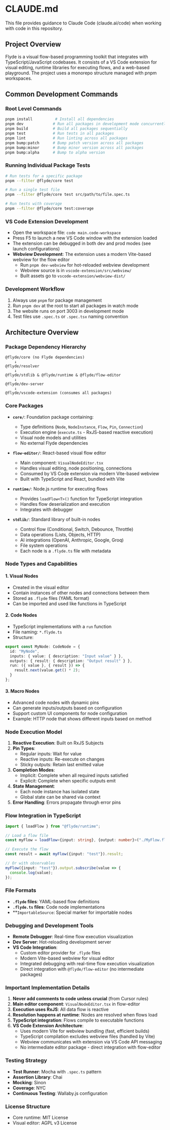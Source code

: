 # CLAUDE.md

This file provides guidance to Claude Code (claude.ai/code) when working with code in this repository.

## Project Overview

Flyde is a visual flow-based programming toolkit that integrates with TypeScript/JavaScript codebases. It consists of a VS Code extension for visual editing, runtime libraries for executing flows, and a web-based playground. The project uses a monorepo structure managed with pnpm workspaces.

## Common Development Commands

### Root Level Commands
```bash
pnpm install          # Install all dependencies
pnpm dev             # Run all packages in development mode concurrently
pnpm build           # Build all packages sequentially
pnpm test            # Run tests in all packages
pnpm lint            # Run linting across all packages
pnpm bump:patch      # Bump patch version across all packages
pnpm bump:minor      # Bump minor version across all packages
pnpm bump:alpha      # Bump to alpha version
```

### Running Individual Package Tests
```bash
# Run tests for a specific package
pnpm --filter @flyde/core test

# Run a single test file
pnpm --filter @flyde/core test src/path/to/file.spec.ts

# Run tests with coverage
pnpm --filter @flyde/core test:coverage
```

### VS Code Extension Development
- Open the workspace file: `code main.code-workspace`
- Press F5 to launch a new VS Code window with the extension loaded
- The extension can be debugged in both dev and prod modes (see launch configurations)
- **Webview Development**: The extension uses a modern Vite-based webview for the flow editor
  - Run `pnpm dev-webview` for hot-reloaded webview development
  - Webview source is in `vscode-extension/src/webview/`
  - Built assets go to `vscode-extension/webview-dist/`

### Development Workflow
1. Always use `pnpm` for package management
2. Run `pnpm dev` at the root to start all packages in watch mode
3. The website runs on port 3003 in development mode
4. Test files use `.spec.ts` or `.spec.tsx` naming convention

## Architecture Overview

### Package Dependency Hierarchy

```
@flyde/core (no Flyde dependencies)
    ↓
@flyde/resolver
    ↓
@flyde/stdlib & @flyde/runtime & @flyde/flow-editor
    ↓
@flyde/dev-server
    ↓
@flyde/vscode-extension (consumes all packages)
```

### Core Packages

- **`core/`**: Foundation package containing:
  - Type definitions (`Node`, `NodeInstance`, `Flow`, `Pin`, `Connection`)
  - Execution engine (`execute.ts` - RxJS-based reactive execution)
  - Visual node models and utilities
  - No external Flyde dependencies

- **`flow-editor/`**: React-based visual flow editor
  - Main component: `VisualNodeEditor.tsx`
  - Handles visual editing, node positioning, connections
  - Consumed by VS Code extension via modern Vite-based webview
  - Built with TypeScript and React, bundled with Vite

- **`runtime/`**: Node.js runtime for executing flows
  - Provides `loadFlow<T>()` function for TypeScript integration
  - Handles flow deserialization and execution
  - Integrates with debugger

- **`stdlib/`**: Standard library of built-in nodes
  - Control flow (Conditional, Switch, Debounce, Throttle)
  - Data operations (Lists, Objects, HTTP)
  - AI integrations (OpenAI, Anthropic, Google, Groq)
  - File system operations
  - Each node is a `.flyde.ts` file with metadata

### Node Types and Capabilities

#### 1. Visual Nodes
- Created in the visual editor
- Contain instances of other nodes and connections between them
- Stored as `.flyde` files (YAML format)
- Can be imported and used like functions in TypeScript

#### 2. Code Nodes
- TypeScript implementations with a `run` function
- File naming: `*.flyde.ts`
- Structure:
```typescript
export const MyNode: CodeNode = {
  id: "MyNode",
  inputs: { value: { description: "Input value" } },
  outputs: { result: { description: "Output result" } },
  run: ({ value }, { result }) => {
    result.next(value.get() * 2);
  }
};
```

#### 3. Macro Nodes
- Advanced code nodes with dynamic pins
- Can generate inputs/outputs based on configuration
- Support custom UI components for node configuration
- Example: HTTP node that shows different inputs based on method

### Node Execution Model

1. **Reactive Execution**: Built on RxJS Subjects
2. **Pin Types**:
   - Regular inputs: Wait for value
   - Reactive inputs: Re-execute on changes
   - Sticky outputs: Retain last emitted value
3. **Completion Modes**:
   - Implicit: Complete when all required inputs satisfied
   - Explicit: Complete when specific outputs emit
4. **State Management**:
   - Each node instance has isolated state
   - Global state can be shared via context
5. **Error Handling**: Errors propagate through error pins

### Flow Integration in TypeScript

```typescript
import { loadFlow } from "@flyde/runtime";

// Load a flow file
const myFlow = loadFlow<{input: string}, {output: number}>("./MyFlow.flyde");

// Execute the flow
const result = await myFlow({input: "test"}).result;

// Or with observables
myFlow({input: "test"}).output.subscribe(value => {
  console.log(value);
});
```

### File Formats

- **`.flyde` files**: YAML-based flow definitions
- **`.flyde.ts` files**: Code node implementations
- **`ImportableSource`: Special marker for importable nodes

### Debugging and Development Tools

- **Remote Debugger**: Real-time flow execution visualization
- **Dev Server**: Hot-reloading development server
- **VS Code Integration**: 
  - Custom editor provider for `.flyde` files
  - Modern Vite-based webview for visual editor
  - Integrated debugging with real-time flow execution visualization
  - Direct integration with `@flyde/flow-editor` (no intermediate packages)

### Important Implementation Details

1. **Never add comments to code unless crucial** (from Cursor rules)
2. **Main editor component**: `VisualNodeEditor.tsx` in flow-editor
3. **Execution uses RxJS**: All data flow is reactive
4. **Resolution happens at runtime**: Nodes are resolved when flows load
5. **TypeScript integration**: Flows compile to executable functions
6. **VS Code Extension Architecture**: 
   - Uses modern Vite for webview bundling (fast, efficient builds)
   - TypeScript compilation excludes webview files (handled by Vite)
   - Webview communicates with extension via VS Code API messaging
   - No intermediate editor package - direct integration with flow-editor

### Testing Strategy

- **Test Runner**: Mocha with `.spec.ts` pattern
- **Assertion Library**: Chai
- **Mocking**: Sinon
- **Coverage**: NYC
- **Continuous Testing**: Wallaby.js configuration

### License Structure

- Core runtime: MIT License
- Visual editor: AGPL v3 License